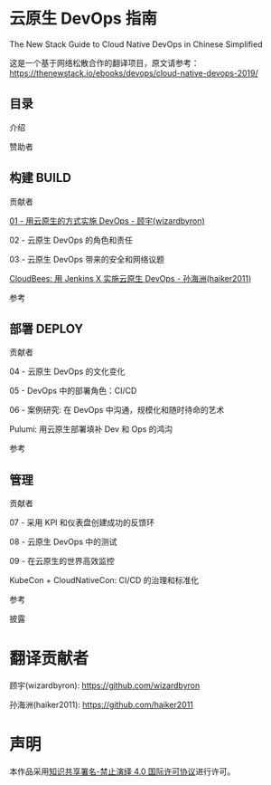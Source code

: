 # 云原生 DevOps 指南
The New Stack Guide to Cloud Native DevOps in Chinese Simplified

这是一个基于网络松散合作的翻译项目，原文请参考：https://thenewstack.io/ebooks/devops/cloud-native-devops-2019/



## 目录

介绍

赞助者

## 构建 BUILD

贡献者

[01 - 用云原生的方式实施 DevOps - 顾宇(wizardbyron)](01-doing-devops-the-cloud-native-way.md)

02 - 云原生 DevOps 的角色和责任

03 - 云原生 DevOps 带来的安全和网络议题

[CloudBees: 用 Jenkins X 实施云原生 DevOps - 孙海洲(haiker2011)](cloudbees-cloud-native-devops-with-jenkins-x.md)

参考 

## 部署 DEPLOY

贡献者

04 - 云原生 DevOps 的文化变化

05 - DevOps 中的部署角色：CI/CD

06 - 案例研究: 在 DevOps 中沟通，规模化和随时待命的艺术

Pulumi: 用云原生部署填补 Dev 和 Ops 的鸿沟

参考 

## 管理

贡献者

07 - 采用 KPI 和仪表盘创建成功的反馈环

08 - 云原生 DevOps 中的测试

09 - 在云原生的世界高效监控

KubeCon + CloudNativeCon: CI/CD 的治理和标准化

参考

披露 

# 翻译贡献者

顾宇(wizardbyron): https://github.com/wizardbyron

孙海洲(haiker2011):  https://github.com/haiker2011


# 声明

本作品采用<a rel="license" href="http://creativecommons.org/licenses/by-nd/4.0/">知识共享署名-禁止演绎 4.0 国际许可协议</a>进行许可。